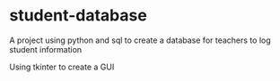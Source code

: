 # student-database
A project using python and sql to create a database for teachers to log student information

Using tkinter to create a GUI
